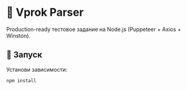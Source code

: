 # 🛒 Vprok Parser

Production-ready тестовое задание на Node.js (Puppeteer + Axios + Winston).

## 🚀 Запуск

Установи зависимости:
```bash
npm install